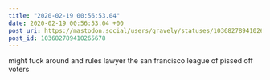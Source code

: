 ```yaml
---
title: "2020-02-19 00:56:53.04"
date: 2020-02-19 00:56:53.04 +00
post_uri: https://mastodon.social/users/gravely/statuses/103682789410265678
post_id: 103682789410265678
---
```

might fuck around and rules lawyer the san francisco league of pissed off voters



